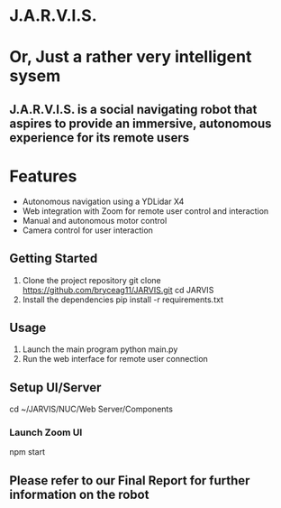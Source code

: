 # J.A.R.V.I.S.
# Or, Just a rather very intelligent sysem

## J.A.R.V.I.S. is a social navigating robot that aspires to provide an immersive, autonomous experience for its remote users

# Features
* Autonomous navigation using a YDLidar X4
* Web integration with Zoom for remote user control and interaction
* Manual and autonomous motor control
* Camera control for user interaction

## Getting Started
1. Clone the project repository
git clone https://github.com/bryceag11/JARVIS.git
cd JARVIS
2. Install the dependencies
pip install -r requirements.txt

## Usage
1. Launch the main program
python main.py
2. Run the web interface for remote user connection


## Setup UI/Server

cd ~/JARVIS/NUC/Web Server/Components

### Launch Zoom UI
npm start


## Please refer to our Final Report for further information on the robot

